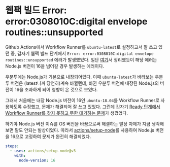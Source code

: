 # 웹팩 빌드 Error: error:0308010C:digital envelope routines::unsupported

Github Actions에서 Workflow Runner를 `ubuntu-latest`로 설정하고서 잘 쓰고 있던 중, 갑자기 웹팩 빌드 단계에서 `Error: error:0308010C:digital envelope routines::unsupported` 에러가 발생했었다. 일단 [여기](../../../front-end/webpack/build-error-0308010c/ko.md)서 정리했듯이 해당 에러는 Node.js 버전이 16을 넘어갈 경우 발생하는 에러이다.

우분투에는 Node.js가 기본으로 내장되어있다. 이때 `ubuntu-latest`가 바라보는 우분투 버전은 (latest니까 당연히)계속 바뀔텐데, 바뀐 우분투 버전에 내장된 Node.js의 버전이 16을 초과하게 되어 영향이 온 것으로 보였다.

그래서 처음에는 내장 Node.js 버전이 16인 `ubuntu-18.04`를 Workflow Runner로 사용하도록 수정했고, 문제가 해결되어 잘 쓰고 있었다. 그런데 갑자기 [Ready 단계에서 Workflow Runner를 찾지 못하고 무한 대기하는 문제](../infinite-ready-job/ko.md)가 생겼었다.

하기야 Node.js 버전 이슈를 OS 버전을 바꿈으로써 해결하는 발상 자체가 지금 생각해보면 말도 안되는 발상이었다. 따라서 [actions/setup-node](https://github.com/actions/setup-node)를 사용하여 Node.js 버전을 16으로 고정하여 문제가 완전히 해결되었다.

```yaml
steps:
  - uses: actions/setup-node@v3
    with:
      node-version: 16
```

